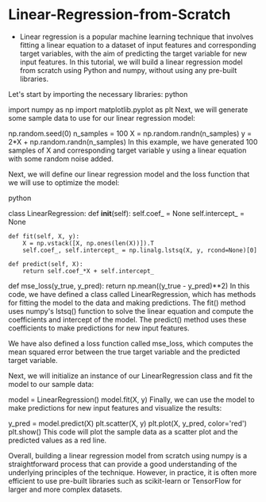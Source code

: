 # Linear-Regression-from-Scratch

- Linear regression is a popular machine learning technique that involves fitting a linear equation to a dataset of input features and corresponding target variables, with the aim of predicting the target variable for new input features. In this tutorial, we will build a linear regression model from scratch using Python and numpy, without using any pre-built libraries.

Let's start by importing the necessary libraries:
python

import numpy as np
import matplotlib.pyplot as plt
Next, we will generate some sample data to use for our linear regression model:


np.random.seed(0)
n_samples = 100
X = np.random.randn(n_samples)
y = 2*X + np.random.randn(n_samples)
In this example, we have generated 100 samples of X and corresponding target variable y using a linear equation with some random noise added.

Next, we will define our linear regression model and the loss function that we will use to optimize the model:

python

class LinearRegression:
    def __init__(self):
        self.coef_ = None
        self.intercept_ = None
    
    def fit(self, X, y):
        X = np.vstack([X, np.ones(len(X))]).T
        self.coef_, self.intercept_ = np.linalg.lstsq(X, y, rcond=None)[0]
    
    def predict(self, X):
        return self.coef_*X + self.intercept_

def mse_loss(y_true, y_pred):
    return np.mean((y_true - y_pred)**2)
In this code, we have defined a class called LinearRegression, which has methods for fitting the model to the data and making predictions. The fit() method uses numpy's lstsq() function to solve the linear equation and compute the coefficients and intercept of the model. The predict() method uses these coefficients to make predictions for new input features.

We have also defined a loss function called mse_loss, which computes the mean squared error between the true target variable and the predicted target variable.

Next, we will initialize an instance of our LinearRegression class and fit the model to our sample data:


model = LinearRegression()
model.fit(X, y)
Finally, we can use the model to make predictions for new input features and visualize the results:


y_pred = model.predict(X)
plt.scatter(X, y)
plt.plot(X, y_pred, color='red')
plt.show()
This code will plot the sample data as a scatter plot and the predicted values as a red line.

Overall, building a linear regression model from scratch using numpy is a straightforward process that can provide a good understanding of the underlying principles of the technique. However, in practice, it is often more efficient to use pre-built libraries such as scikit-learn or TensorFlow for larger and more complex datasets.



